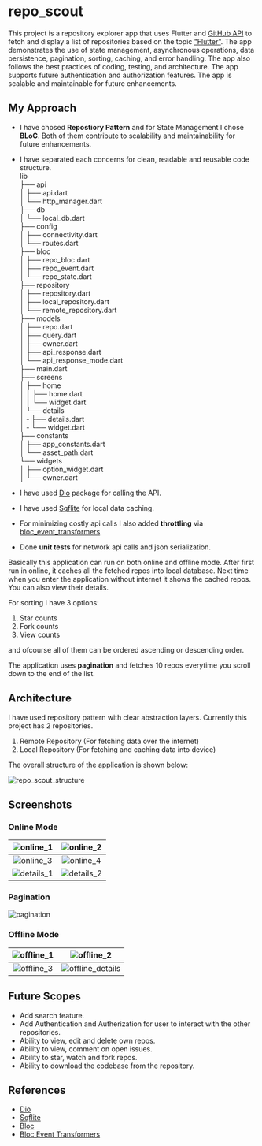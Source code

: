 # repo_scout

This project is a repository explorer app that uses Flutter and [GitHub API](https://docs.github.com/en/rest/search?apiVersion=2022-11-28#search-repositories) to fetch and display a list of repositories based on the topic ["Flutter"](https://github.com/search?q=Flutter&type=repositories). The app demonstrates the use of state management, asynchronous operations, data persistence, pagination, sorting, caching, and error handling. The app also follows the best practices of coding, testing, and architecture. The app supports future authentication and authorization features. The app is scalable and maintainable for future enhancements.

## My Approach
- I have chosed **Repostiory Pattern** and for State Management I chose **BLoC**.
Both of them contribute to scalability and maintainability for future enhancements. 
- I have separated each concerns for clean, readable and reusable code structure.   
lib  
├── api  
│   ├── api.dart  
│   └── http_manager.dart  
├── db  
│   └── local_db.dart  
├── config  
│   ├── connectivity.dart  
│   └── routes.dart  
├── bloc  
│   ├── repo_bloc.dart  
│   ├── repo_event.dart  
│   └── repo_state.dart  
├── repository  
│    ├── repository.dart  
│    ├── local_repository.dart  
│    └── remote_repository.dart  
├── models  
│    ├── repo.dart  
│    ├── query.dart  
│    ├── owner.dart  
│    ├── api_response.dart  
│    └── api_response_mode.dart  
├── main.dart  
├── screens  
│   ├── home  
│   │   ├── home.dart  
│   │   └── widget.dart  
│   └── details  
│   -   ├── details.dart  
│   -   └── widget.dart  
├── constants  
│   ├── app_constants.dart  
│   └── asset_path.dart  
└── widgets  
│   ├── option_widget.dart  
│   └── owner.dart  
  
- I have used [Dio](https://pub.dev/packages/dio) package for calling the API.
- I have used [Sqflite](https://pub.dev/packages/sqflite) for local data caching.
- For minimizing costly api calls I also added **throttling** via [bloc_event_transformers](https://pub.dev/packages/bloc_event_transformers)
- Done **unit tests** for network api calls and json serialization.

Basically this application can run on both online and offline mode. After first run in online, it caches all the fetched repos into local database. Next time when you enter the application without internet it shows the cached repos. You can also view their details.

For sorting I have 3 options:
1. Star counts
2. Fork counts
3. View counts

and ofcourse all of them can be ordered ascending or descending order.

The application uses **pagination** and fetches 10 repos everytime you scroll down to the end of the list.


## Architecture

I have used repository pattern with clear abstraction layers.
Currently this project has 2 repositories. 
1. Remote Repository (For fetching data over the internet)
2. Local Repository (For fetching and caching data into device)

The overall structure of the application is shown below:

![repo_scout_structure](./assets/docs/repo_scout_struct.png)

## Screenshots

### Online Mode


![online_1](./assets/docs/online_1.jpg) |![online_2](./assets/docs/online_2.jpg)
:-------------------------:|:-------------------------:
![online_3](./assets/docs/online_3.jpg)| ![online_4](./assets/docs/online_4.jpg)
![details_1](./assets/docs/details_1.jpg)| ![details_2](./assets/docs/details_2.jpg)

### Pagination

![pagination](./assets/docs/pagination.jpg)

### Offline Mode
![offline_1](./assets/docs/offline_1.jpg) |![offline_2](./assets/docs/offline_2.jpg)
:-------------------------:|:-------------------------:
![offline_3](./assets/docs/online_3.jpg)| ![offline_details](./assets/docs/details_offline.jpg)

## Future Scopes

- Add search feature.
- Add Authentication and Autherization for user to interact with the other repositories.
- Ability to view, edit and delete own repos.
- Ability to view, comment on open issues.
- Ability to star, watch and fork repos.
- Ability to download the codebase from the repository.


## References
- [Dio](https://pub.dev/packages/dio)
- [Sqflite](https://pub.dev/packages/sqflite)
- [Bloc](https://pub.dev/packages/bloc)
- [Bloc Event Transformers](https://pub.dev/packages/bloc_event_transformers)
